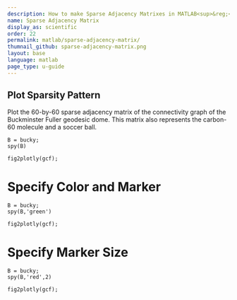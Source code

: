 ```yaml
---
description: How to make Sparse Adjacency Matrixes in MATLAB<sup>&reg;</sup> with Plotly.
name: Sparse Adjacency Matrix
display_as: scientific
order: 22
permalink: matlab/sparse-adjacency-matrix/
thumnail_github: sparse-adjacency-matrix.png
layout: base
language: matlab
page_type: u-guide
---
```


## Plot Sparsity Pattern

Plot the 60-by-60 sparse adjacency matrix of the connectivity graph of the Buckminster Fuller geodesic dome. This matrix also represents the carbon-60 molecule and a soccer ball.

```{matlab}
B = bucky;
spy(B)

fig2plotly(gcf);
```


# Specify Color and Marker

```{matlab}
B = bucky;
spy(B,'green')

fig2plotly(gcf);
```

# Specify Marker Size

```{matlab}
B = bucky;
spy(B,'red',2)

fig2plotly(gcf);
```


<!--------------------- EXAMPLE  BREAK ------------------------->

